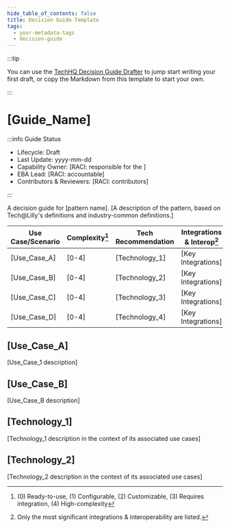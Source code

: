 ```yaml
---
hide_table_of_contents: false
title: Decision Guide Template
tags:
  - your-metadata-tags
  - decision-guide
---
```


:::tip

You can use the
[TechHQ Decision Guide Drafter](https://m365.cloud.microsoft/apps/?templatedAppId=9e2962b8-7eae-4124-86f3-1799090725e1&templateInstanceId=ac3c2d04-bb14-4800-8ce3-28019be295dd&environment=Default-18a59a81-eea8-4c30-948a-d8824cdc2580&source=embedded-builder)
 to jump start writing your first draft, or copy the Markdown from this template to start your own. 

:::

# [Guide_Name]

:::info Guide Status

- Lifecycle: Draft
- Last Update: yyyy-mm-dd
- Capability Owner: [RACI: responsible for the ]
- EBA Lead: [RACI: accountable]
- Contributors & Reviewers: [RACI: contributors]

:::

A decision guide for [pattern name]. [A description of the pattern, based on Tech@Lilly's definitions and
industry-common definitions.]

| Use Case/Scenario | Complexity[^1] | Tech Recommendation | Integrations & Interop[^2] | Owning Org/Team | Next Step    |
| ----------------- | -------------- | ------------------- | -------------------------- | --------------- | ------------ |
| [Use_Case_A]      | [0-4]          | [Technology_1]      | [Key Integrations]         | [Org/Team Name] | [Next Steps] |
| [Use_Case_B]      | [0-4]          | [Technology_2]      | [Key Integrations]         | [Org/Team Name] | [Next Steps] |
| [Use_Case_C]      | [0-4]          | [Technology_3]      | [Key Integrations]         | [Org/Team Name] | [Next Steps] |
| [Use_Case_D]      | [0-4]          | [Technology_4]      | [Key Integrations]         | [Org/Team Name] | [Next Steps] |

## [Use_Case_A]

[Use_Case_1 description]

## [Use_Case_B]

[Use_Case_B description]

## [Technology_1]

[Technology_1 description in the context of its associated use cases]

## [Technology_2]

[Technology_2 description in the context of its associated use cases]

[^1]: (0) Ready-to-use, (1) Configurable, (2) Customizable, (3) Requires integration, (4) High-complexity

[^2]: Only the most significant integrations & interoperability are listed.
